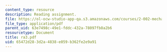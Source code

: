 ```yaml
---
content_type: resource
description: Reading assignment.
file: https://ol-ocw-studio-app-qa.s3.amazonaws.com/courses/2-002-mechanics-and-materials-ii-spring-2004/65472d283d2a4838e059b362fe2e9a91_ra3.pdf
file_type: application/pdf
parent_uid: 63e7498c-49e1-fddc-432a-78097fb8a2b6
resourcetype: Document
title: ra3.pdf
uid: 65472d28-3d2a-4838-e059-b362fe2e9a91
---
```

